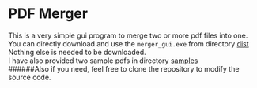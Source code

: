 # PDF Merger

This is a very simple gui program to merge two or more 
pdf files into one.<br>
You can directly download and use the `merger_gui.exe` from directory [dist](https://github.com/s-shifat/mrg-pdf/tree/main/dist) <br>
Nothing else is needed to be downloaded. <br>
I have also provided two sample pdfs in directory [samples](https://github.com/s-shifat/mrg-pdf/tree/main/samples) <br>
######Also if you need, feel free to clone the repository to modify the source code.

